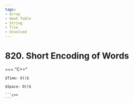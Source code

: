 ```yaml
---
tags:
- Array
- Hash Table
- String
- Trie
- Unsolved
---
```



# 820. Short Encoding of Words

=== "C++"

    $Time: O()$

    $Space: O()$

    ```c++
    ```